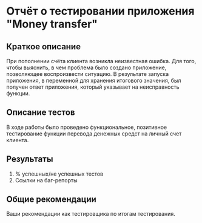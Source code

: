 # Отчёт о тестировании приложения "Money transfer"

## Краткое описание

При пополнении счёта клиента возникла неизвестная ошибка. Для того, чтобы выяснить, в чем проблема было создано приложение, позволяющее воспроизвести ситуацию. 
В результате запуска приложения, в переменной для хранения итогового значения, был получен ответ приложения, который указывает на неисправность функции. 

## Описание тестов

В ходе работы было проведено функциональное, позитивное тестирование функции перевода денежных средст на личный счет клиента. 

## Результаты

1. % успешных/не успешных тестов
2. Ссылки на баг-репорты

## Общие рекомендации

Ваши рекомендации как тестировщика по итогам тестирования.
